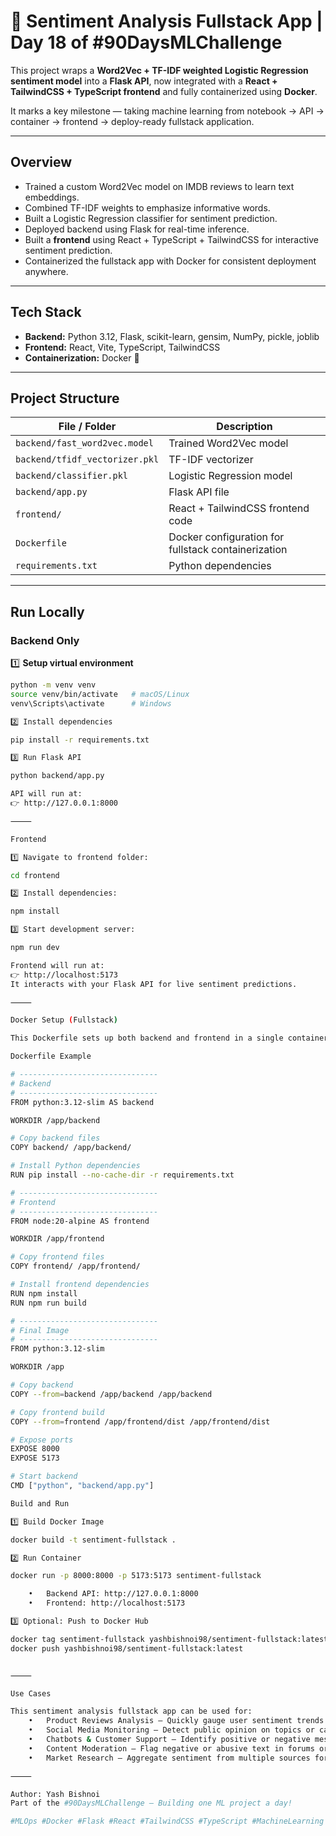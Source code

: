 

# 📘 Sentiment Analysis Fullstack App | Day 18 of #90DaysMLChallenge

This project wraps a **Word2Vec + TF-IDF weighted Logistic Regression sentiment model** into a **Flask API**, now integrated with a **React + TailwindCSS + TypeScript frontend** and fully containerized using **Docker**.  

It marks a key milestone — taking machine learning from notebook → API → container → frontend → deploy-ready fullstack application.

---

## Overview
- Trained a custom Word2Vec model on IMDB reviews to learn text embeddings.
- Combined TF-IDF weights to emphasize informative words.
- Built a Logistic Regression classifier for sentiment prediction.
- Deployed backend using Flask for real-time inference.
- Built a **frontend** using React + TypeScript + TailwindCSS for interactive sentiment prediction.
- Containerized the fullstack app with Docker for consistent deployment anywhere.

---

## Tech Stack
- **Backend:** Python 3.12, Flask, scikit-learn, gensim, NumPy, pickle, joblib  
- **Frontend:** React, Vite, TypeScript, TailwindCSS  
- **Containerization:** Docker 🐳  

---

## Project Structure

| File / Folder           | Description                                           |
|-------------------------|-------------------------------------------------------|
| `backend/fast_word2vec.model` | Trained Word2Vec model                              |
| `backend/tfidf_vectorizer.pkl` | TF-IDF vectorizer                                   |
| `backend/classifier.pkl` | Logistic Regression model                              |
| `backend/app.py`        | Flask API file                                       |
| `frontend/`             | React + TailwindCSS frontend code                    |
| `Dockerfile`            | Docker configuration for fullstack containerization |
| `requirements.txt`      | Python dependencies                                  |

---

## Run Locally

### Backend Only
1️⃣ **Setup virtual environment**
```bash
python -m venv venv
source venv/bin/activate   # macOS/Linux
venv\Scripts\activate      # Windows

2️⃣ Install dependencies

pip install -r requirements.txt

3️⃣ Run Flask API

python backend/app.py

API will run at:
👉 http://127.0.0.1:8000

⸻

Frontend

1️⃣ Navigate to frontend folder:

cd frontend

2️⃣ Install dependencies:

npm install

3️⃣ Start development server:

npm run dev

Frontend will run at:
👉 http://localhost:5173
It interacts with your Flask API for live sentiment predictions.

⸻

Docker Setup (Fullstack)

This Dockerfile sets up both backend and frontend in a single container.

Dockerfile Example

# -------------------------------
# Backend
# -------------------------------
FROM python:3.12-slim AS backend

WORKDIR /app/backend

# Copy backend files
COPY backend/ /app/backend/

# Install Python dependencies
RUN pip install --no-cache-dir -r requirements.txt

# -------------------------------
# Frontend
# -------------------------------
FROM node:20-alpine AS frontend

WORKDIR /app/frontend

# Copy frontend files
COPY frontend/ /app/frontend/

# Install frontend dependencies
RUN npm install
RUN npm run build

# -------------------------------
# Final Image
# -------------------------------
FROM python:3.12-slim

WORKDIR /app

# Copy backend
COPY --from=backend /app/backend /app/backend

# Copy frontend build
COPY --from=frontend /app/frontend/dist /app/frontend/dist

# Expose ports
EXPOSE 8000
EXPOSE 5173

# Start backend
CMD ["python", "backend/app.py"]

Build and Run

1️⃣ Build Docker Image

docker build -t sentiment-fullstack .

2️⃣ Run Container

docker run -p 8000:8000 -p 5173:5173 sentiment-fullstack

	•	Backend API: http://127.0.0.1:8000
	•	Frontend: http://localhost:5173

3️⃣ Optional: Push to Docker Hub

docker tag sentiment-fullstack yashbishnoi98/sentiment-fullstack:latest
docker push yashbishnoi98/sentiment-fullstack:latest


⸻

Use Cases

This sentiment analysis fullstack app can be used for:
	•	Product Reviews Analysis – Quickly gauge user sentiment trends.
	•	Social Media Monitoring – Detect public opinion on topics or campaigns.
	•	Chatbots & Customer Support – Identify positive or negative messages automatically.
	•	Content Moderation – Flag negative or abusive text in forums or comments.
	•	Market Research – Aggregate sentiment from multiple sources for business insights.

⸻

Author: Yash Bishnoi
Part of the #90DaysMLChallenge — Building one ML project a day!

#MLOps #Docker #Flask #React #TailwindCSS #TypeScript #MachineLearning #Fullstack #AI #DataScience

